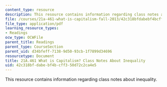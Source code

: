 ```yaml
---
content_type: resource
description: This resource contains information regarding class notes about inequality.
file: /courses/21a-461-what-is-capitalism-fall-2013/42c318bfdabebf4bcff350d72c2ca4e5_MIT21A_461F13_Cl_Nt_Inequ.pdf
file_type: application/pdf
learning_resource_types:
- Readings
ocw_type: OCWFile
parent_title: Readings
parent_type: CourseSection
parent_uid: d34bfeff-7138-9d50-93cb-1f7899d34696
resourcetype: Document
title: 21A.461 What is Capitalism? Class Notes About Inequality
uid: 42c318bf-dabe-bf4b-cff3-50d72c2ca4e5
---
```

This resource contains information regarding class notes about inequality.

